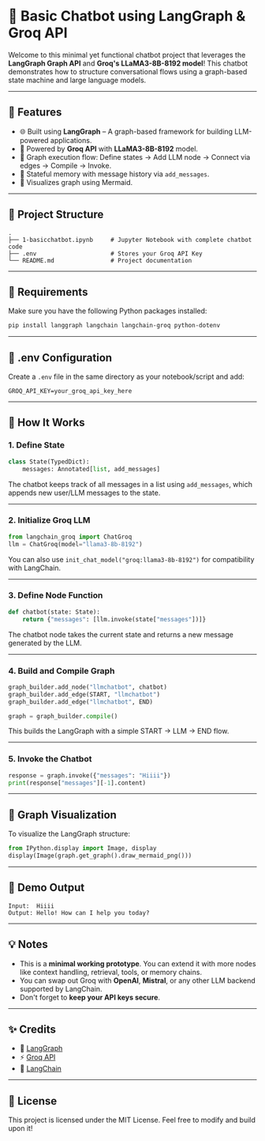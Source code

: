 # 🤖 Basic Chatbot using LangGraph & Groq API

Welcome to this minimal yet functional chatbot project that leverages the **LangGraph Graph API** and **Groq's LLaMA3-8B-8192 model**! This chatbot demonstrates how to structure conversational flows using a graph-based state machine and large language models.

---

## 📌 Features

- 🌐 Built using **LangGraph** – A graph-based framework for building LLM-powered applications.
- 🚀 Powered by **Groq API** with **LLaMA3-8B-8192** model.
- 🔁 Graph execution flow: Define states → Add LLM node → Connect via edges → Compile → Invoke.
- 🧠 Stateful memory with message history via `add_messages`.
- 🔎 Visualizes graph using Mermaid.

---

## 📁 Project Structure

```
.
├── 1-basicchatbot.ipynb     # Jupyter Notebook with complete chatbot code
├── .env                     # Stores your Groq API Key
└── README.md                # Project documentation
```

---

## 🧰 Requirements

Make sure you have the following Python packages installed:

```bash
pip install langgraph langchain langchain-groq python-dotenv
```

---

## 🔐 .env Configuration

Create a `.env` file in the same directory as your notebook/script and add:

```env
GROQ_API_KEY=your_groq_api_key_here
```

---

## 🧱 How It Works

### 1. **Define State**

```python
class State(TypedDict):
    messages: Annotated[list, add_messages]
```

The chatbot keeps track of all messages in a list using `add_messages`, which appends new user/LLM messages to the state.

---

### 2. **Initialize Groq LLM**

```python
from langchain_groq import ChatGroq
llm = ChatGroq(model="llama3-8b-8192")
```

You can also use `init_chat_model("groq:llama3-8b-8192")` for compatibility with LangChain.

---

### 3. **Define Node Function**

```python
def chatbot(state: State):
    return {"messages": [llm.invoke(state["messages"])]}
```

The chatbot node takes the current state and returns a new message generated by the LLM.

---

### 4. **Build and Compile Graph**

```python
graph_builder.add_node("llmchatbot", chatbot)
graph_builder.add_edge(START, "llmchatbot")
graph_builder.add_edge("llmchatbot", END)

graph = graph_builder.compile()
```

This builds the LangGraph with a simple START → LLM → END flow.

---

### 5. **Invoke the Chatbot**

```python
response = graph.invoke({"messages": "Hiiii"})
print(response["messages"][-1].content)
```

---

## 🧠 Graph Visualization

To visualize the LangGraph structure:

```python
from IPython.display import Image, display
display(Image(graph.get_graph().draw_mermaid_png()))
```

---

## 📸 Demo Output

```text
Input:  Hiiii
Output: Hello! How can I help you today?
```

---

## 💡 Notes

- This is a **minimal working prototype**. You can extend it with more nodes like context handling, retrieval, tools, or memory chains.
- You can swap out Groq with **OpenAI**, **Mistral**, or any other LLM backend supported by LangChain.
- Don't forget to **keep your API keys secure**.

---

## ✨ Credits

- 🧠 [LangGraph](https://github.com/langchain-ai/langgraph)
- ⚡ [Groq API](https://console.groq.com/)
- 🤖 [LangChain](https://www.langchain.com/)

---

## 📜 License

This project is licensed under the MIT License. Feel free to modify and build upon it!




